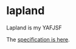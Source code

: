 # lapland
Lapland is my YAFJSF

The [specification is here](https://github.com/UniBreakfast/lapland-js-spec/blob/master/README.md).
